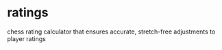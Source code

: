 # ratings
chess rating calculator that ensures accurate, stretch-free adjustments to player ratings

